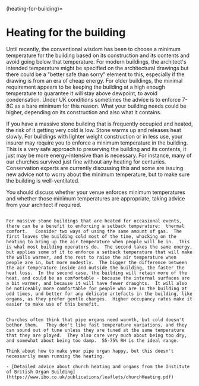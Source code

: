 (heating-for-building)=
# Heating for the building

 Until recently, the conventional wisdom has been to choose a minimum temperature for the building based on its construction and its contents and avoid going below that temperature.  For modern buildings, the architect's intended temperature might be specified on the architectural drawings but there could be a "better safe than sorry" element to this, especially if the drawing is from an era of cheap energy. For older buildings, the minimal requirement appears to be keeping the building at a high enough temperature to guarantee it will stay above dewpoint, to avoid condensation.  Under UK conditions sometimes the advice is to enforce 7-8C as a bare minimum for this reason.  What your building needs could be higher, depending on its construction and also what it contains.  
 
 If you have a massive stone building that is frequently occupied and heated, the risk of it getting very cold is low.  Stone warms up and releases heat slowly.  For buildings with lighter weight construction or in less use, your insurer may require you to enforce a minimum temperature in the building.  This is a very safe approach to preserving the building and its contents, it just may be more energy-intensive than is necessary.  For instance, many of our churches survived just fine without any heating for centuries.  Conservation experts are currently discussing this and some are issuing new advice not to worry about the minimum temperature, but to make sure the building is well-ventilated.  

You should discuss whether your venue enforces minimum temperatures and whether those minimum temperatures are appropriate, taking advice from your architect if required.  



```{admonition} Minimum temperatures and stone buildings

For massive stone buildings that are heated for occasional events, there can be a benefit to enforcing a setback temperature:  thermal comfort.   Consider two ways of using the same amount of gas.  The first leaves the building cold most of the time, whacking on the heating to bring up the air temperature when people will be in.  This is what most building operators do.  The second takes the same energy, but applies some of it to enforce a setback temperature that will make the walls warmer, and the rest to raise the air temperature when people are in, but more modestly.  The bigger the difference between the air temperature inside and outside the building, the faster the heat loss.  In the second case, the building will retain more of the heat, and could be as comfortable - because the internal surfaces are a bit warmer, and because it will have fewer draughts.  It will also be noticeably more comfortable for people who are in the building at odd times, and better for any delicate artefacts in the building, like organs, as they prefer gentle changes.  Higher occupancy rates make it easier to make use of this benefit.

```

```{admonition} Pipe organs

Churches often think that pipe organs need warmth, but cold doesn't bother them.   They don't like fast temperature variations, and they can sound out of tune unless they are tuned at the same temperature that they are played.  They also care very much about being too dry, and somewhat about being too damp.  55-75% RH is the ideal range.

Think about how to make your pipe organ happy, but this doesn't necessarily mean running the heating. 

- [Detailed advice about church heating and organs from the Institute of British Organ Building](https://www.ibo.co.uk/publications/leaflets/churchHeating.pdf)

```


